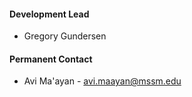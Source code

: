 ####  Development Lead

- Gregory Gundersen

#### Permanent Contact

- Avi Ma'ayan - <avi.maayan@mssm.edu>